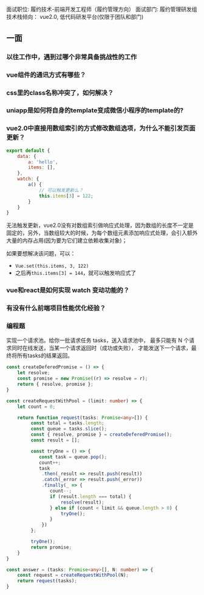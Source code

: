 ## 
面试职位: 履约技术-前端开发工程师（履约管理方向）
面试部门: 履约管理研发组
技术栈倾向： vue2.0, 低代码研发平台(仅限于团队和部门)

## 一面
### 以往工作中，遇到过哪个非常具备挑战性的工作
### vue组件的通讯方式有哪些？
### css里的class名称冲突了，如何解决？
### uniapp是如何将自身的template变成微信小程序的template的?
### vue2.0中直接用数组索引的方式修改数组选项，为什么不能引发页面更新？
```js 
export default {
    data: {
        a: 'hello',
        items: [],
    },
    watch: {
        a() {
            // 可以触发更新么？
            this.items[3] = 122;
        }
    }
}
```
无法触发更新，vue2.0没有对数组索引做响应式处理，因为数组的长度不一定是
固定的，另外，当数组较大的时候，为每个数组元素添加响应式处理，会引入额外
大量的内存占用(因为要为它们建立依赖收集对象)；

如果要想解决该问题，可以：
- `Vue.set(this.items, 3, 122)`
- 之后再`this.items[3] = 144`，就可以触发响应式了


### vue和react是如何实现 watch 变动功能的？
### 有没有什么前端项目性能优化经验？
### 编程题
实现一个请求池。给你一批请求任务 tasks，送入请求池中，
最多只能有 N 个请求同时在线发送，当某一个请求返回时（成功或失败），
才能发送下一个请求，最终将所有tasks的结果返回。

```ts 
const createDeferedPromise = () => {
    let resolve;
    const promise = new Promise((r) => resolve = r);
    return { resolve, promise };
}

const createRequestWithPool = (limit: number) => {
    let count = 0;

    return function request(tasks: Promise<any>[]) {
         const total = tasks.length;
         const queue = tasks.slice();
         const { resolve, promise } = createDeferedPromise();
         const result = [];

         const tryOne = () => {
            const task = queue.pop();
            count++;
            task
             .then(_result => result.push(result))
             .catch(_error => result.push(_error))
             .finally(_ => {
                count--;
                if (result.length === total) {
                    resolve(result);
                } else if (count < limit && queue.length > 0) {
                    tryOne();
                }
             })
         };

         tryOne();
         return promise;
    }
}

const answer = (tasks: Promise<any>[], N: number) => {
    const request = createRequestWithPool(N);
    return request(tasks);
}
```
